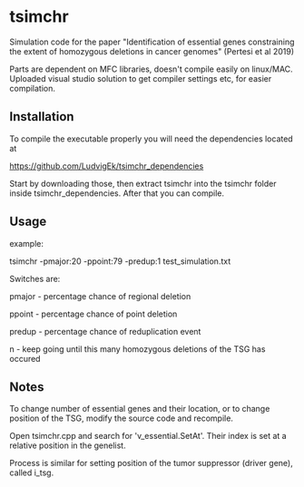 tsimchr
========

Simulation code for the paper "Identification of essential genes constraining the extent of homozygous deletions in cancer genomes" (Pertesi et al 2019)

Parts are dependent on MFC libraries, doesn't compile easily on linux/MAC. Uploaded visual studio solution to get compiler settings etc, for easier compilation.

Installation
------------

To compile the executable properly you will need the dependencies located at 

https://github.com/LudvigEk/tsimchr_dependencies

Start by downloading those, then extract tsimchr into the tsimchr folder inside tsimchr_dependencies. After that you can compile.

Usage
--------

example:

tsimchr -pmajor:20 -ppoint:79 -predup:1 test_simulation.txt

Switches are:

pmajor - percentage chance of regional deletion

ppoint - percentage chance of point deletion

predup - percentage chance of reduplication event

n - keep going until this many homozygous deletions of the TSG has occured

Notes
--------
To change number of essential genes and their location, or to change position of the TSG, modify the source code and recompile.

Open tsimchr.cpp and search for 'v_essential.SetAt'. Their index is set at a relative position in the genelist. 

Process is similar for setting position of the tumor suppressor (driver gene), called i_tsg.
